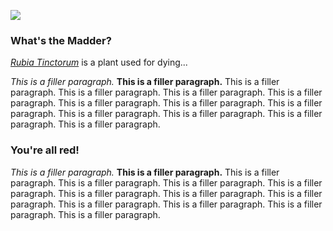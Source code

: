 <a href="https://www.juncture-digital.org"><img src="https://juncture-digital.github.io/juncture/static/images/ve-button.png"></a>

<param ve-config 
title="Madder"    
source-image="https://upload.wikimedia.org/wikipedia/commons/b/bf/Rubia_tinctorum_%28common_madder%29_-_geograph.org.uk_-_5639448.jpg"   
banner="https://upload.wikimedia.org/wikipedia/commons/b/bf/Rubia_tinctorum_%28common_madder%29_-_geograph.org.uk_-_5639448.jpg" 
height=100
author="Emily Hughes, Moira Newman, Lois Nguyen"
layout="vertical">

### What's the Madder?

*[Rubia Tinctorum](https://en.wikipedia.org/wiki/Rubia_tinctorum)* is a plant used for dying...

*This is a filler paragraph.* **This is a filler paragraph.** This is a filler paragraph. This is a filler paragraph. This is a filler paragraph. This is a filler paragraph. This is a filler paragraph. This is a filler paragraph. This is a filler paragraph. This is a filler paragraph. This is a filler paragraph. This is a filler paragraph. This is a filler paragraph.

<param ve-image
	   src="gh:EmilyHughes73/plant-humanities-summerprogram/main/session-two/Fleece1.jpg"
	   caption= "Modern wool dyed with Madder.">
	   
### You're all red!

*This is a filler paragraph.* **This is a filler paragraph.** This is a filler paragraph. This is a filler paragraph. This is a filler paragraph. This is a filler paragraph. This is a filler paragraph. This is a filler paragraph. This is a filler paragraph. This is a filler paragraph. This is a filler paragraph. This is a filler paragraph. This is a filler paragraph.

<param ve-compare
	   src="wc:Rubia_tinctorum_002.JPG"
	   caption="Rubia root in jar compared to flower of plant.">
<param ve-compare
	   src="wc:Rubii2.JPG">
	   